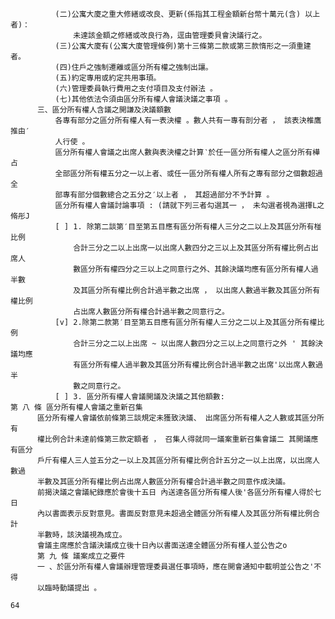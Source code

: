               (二)公寓大廈之重大修繕或改良、更新(係指其工程金額新台幣十萬元(含) 以上者)：
                  未達該金額之修繕或改良行為，逕由管理委貝會決議行之。
              (三)公寓大廈有(公寓大廈管理條例)第十三條第二款或第三款惰形之一須重建者。
              (四)住戶之強制遷離或區分所有權之強制出讓。
              (五)約定專用或約定共用事頊。
              (六)管理委員執行費用之支付項目及支付辦法 。
              (七)其他依法令須由區分所有權人會議決議之事項 。
          三、區分所有權人含議之開謙及決議額數
              各專有部分之區分所有權人有一表決權 。數人共有一專有剖分者 ， 該表決椎鷹推由′
              人行使 。
              區分所有權人會議之出席人數與表決權之計算‵於任一區分所有權人之區分所有樺占
              全部區分所有權五分之一以上者、或任一區分所有權人所有之專有部分之個數超過全
              部專有部分個數總合之五分之′以上者 ， 其超過部分不予計算 。
              區分所有權人會議討論事項 : (請就下列三者勾選其一 ， 未勾選者視為選擇L之脩彤J
              [ ] 1. 除第二談第′目至第五目應有區分所有權人三分之二以上及其區分所有椪比例
                  合計三分之二以上出席一以出席人數四分之三以上及其區分所有權比例占出席人
                  數區分所有權四分之三以上之同意行之外、其餘決議均應有區分所有權人過半數
                  及其區分所有權比例合計過半數之出席 ， 以出席人數過半數及其區分所有權比例
                  占出席人數區分所有權合計過半數之同意行之。
              [v] 2.除第二款第′目至第五目應有區分所有權人三分之二以上及其區分所有權比例
                  合計三分之二以上出席 ~ 以出席人數四分之三以上之同意行之外 ' 其餘決議均應
                  有區分所有權人過半數及其區分所有權比例合計過半數之出席'以出席人數過半
                  數之同意行之。
              [ ] 3. 區分所有權人會議開議及決議之其他額數:
    第 八 條 區分所有權人會議之重新召集
          區分所有權人會議依前條第三談規定未獲致決議、 出席區分所有權人之人數或其區分所有
          權比例合計未達前條第三款定額者 ， 召集人得就同一議案重新召集會議二 其開議應有區分
          戶斤有權人三人並五分之一以上及其區分所有權比例合計五分之一以上出席，以出席人數過
          半數及其區分所有權比例占出席人數區分所有權合計過半數之同意作成決議。
          前揭決議之會議紀錄應於會後十五日 內送達各區分所有權人後'各區分所有權人得於七日
          內以書面表示反對意見。書面反對意見未超過全體區分所有權人及其區分所有權比例合計
          半數時，該決議視為成立。
          會議主席應於含議決議成立後十日內以書面送達全體區分所有槿人並公告之o
          第 九 條 議案成立之要件
          一 、於區分所有權人會議辦理管理委員選任事項時，應在開會通知中載明並公告之'不得
          以臨時動議提出 。

    64

